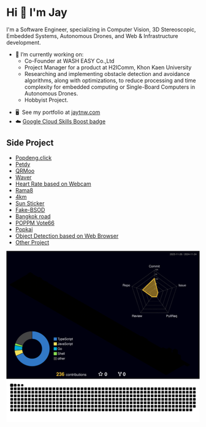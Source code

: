 Hi 👋 I'm Jay
=============================

I'm a Software Engineer, specializing in Computer Vision, 3D Stereoscopic, Embedded Systems, Autonomous Drones, and Web & Infrastructure development.

- 🔭 I’m currently working on:
  - Co-Founder at WASH EASY Co.,Ltd
  - Project Manager for a product at H2IComm, Khon Kaen University
  - Researching and implementing obstacle detection and avoidance algorithms, along with optimizations, to reduce processing and time complexity for embedded computing or Single-Board Computers in Autonomous Drones.
  - Hobbyist Project.

* 🖥️  See my portfolio at [jaytnw.com](http://jaytnw.com)
* ☁️ [Google Cloud Skills Boost badge ](https://www.cloudskillsboost.google/public_profiles/683d22d0-6f58-4e9b-9fd8-e5c7f7fe7999) 

## Side Project

* [Popdeng.click](http://popdeng.click)
* [Petdy](http://petdy.jaytnw.com)
* [QRMoo](http://qrmoo.jaytnw.com)
* [Waver](http://waver.jaytnw.com)
* [Heart Rate based on Webcam](http://heartrate.jaytnw.com)
* [Rama8](http://rama8.jaytnw.com)
* [4km](http://4km.jaytnw.com)
* [Sun Sticker](http://sun.jaytnw.com)
* [Fake-BSOD](http://fake-bsod.jaytnw.com)
* [Bangkok road](http://road.jaytnw.com)
* [POPPM Vote66](http://vote66.jaytnw.com)
* [Popkai](http://popkai.jaytnw.com)
* [Object Detection based on Web Browser](http://odt.jaytnw.com)
* [Other Project](http://jaytnw.com)


![Screenshot](https://raw.githubusercontent.com/jaytnw/jaytnw/main/profile-3d-contrib/profile-night-rainbow.svg)
![Screenshot](https://raw.githubusercontent.com/jaytnw/jaytnw/output/github-contribution-grid-snake-dark.svg)

